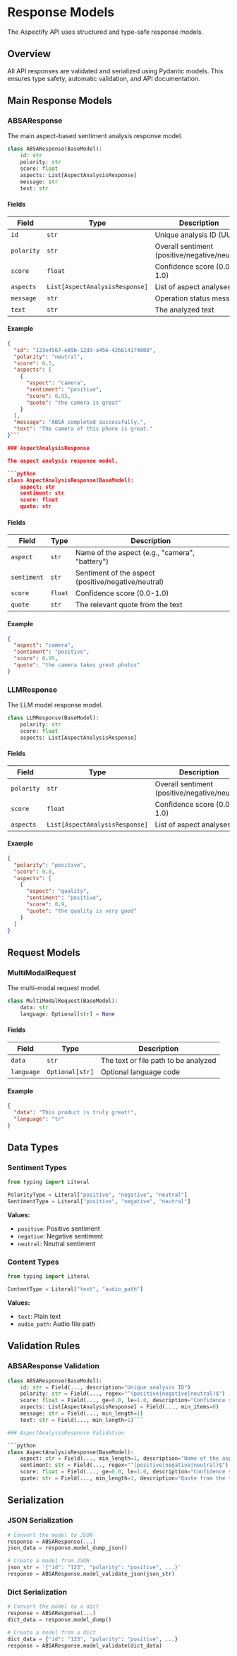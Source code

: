
# Response Models

The Aspectify API uses structured and type-safe response models.

## Overview

All API responses are validated and serialized using Pydantic models. This ensures type safety, automatic validation, and API documentation.

## Main Response Models

### ABSAResponse

The main aspect-based sentiment analysis response model.

```python
class ABSAResponse(BaseModel):
    id: str
    polarity: str
    score: float
    aspects: List[AspectAnalysisResponse]
    message: str
    text: str
```

#### Fields

| Field | Type | Description |
|------|-----|----------|
| `id` | `str` | Unique analysis ID (UUID) |
| `polarity` | `str` | Overall sentiment (positive/negative/neutral) |
| `score` | `float` | Confidence score (0.0-1.0) |
| `aspects` | `List[AspectAnalysisResponse]` | List of aspect analyses |
| `message` | `str` | Operation status message |
| `text` | `str` | The analyzed text |

#### Example

```json
{
  "id": "123e4567-e89b-12d3-a456-426614174000",
  "polarity": "neutral",
  "score": 0.5,
  "aspects": [
    {
      "aspect": "camera",
      "sentiment": "positive",
      "score": 0.95,
      "quote": "the camera is great"
    }
  ],
  "message": "ABSA completed successfully.",
  "text": "The camera of this phone is great."
}```

### AspectAnalysisResponse

The aspect analysis response model.

```python
class AspectAnalysisResponse(BaseModel):
    aspect: str
    sentiment: str
    score: float
    quote: str
```

#### Fields

| Field | Type | Description |
|------|-----|----------|
| `aspect` | `str` | Name of the aspect (e.g., "camera", "battery") |
| `sentiment` | `str` | Sentiment of the aspect (positive/negative/neutral) |
| `score` | `float` | Confidence score (0.0-1.0) |
| `quote` | `str` | The relevant quote from the text |

#### Example

```json
{
  "aspect": "camera",
  "sentiment": "positive",
  "score": 0.95,
  "quote": "the camera takes great photos"
}
```

### LLMResponse

The LLM model response model.

```python
class LLMResponse(BaseModel):
    polarity: str
    score: float
    aspects: List[AspectAnalysisResponse]
```

#### Fields

| Field | Type | Description |
|------|-----|----------|
| `polarity` | `str` | Overall sentiment (positive/negative/neutral) |
| `score` | `float` | Confidence score (0.0-1.0) |
| `aspects` | `List[AspectAnalysisResponse]` | List of aspect analyses |

#### Example

```json
{
  "polarity": "positive",
  "score": 0.8,
  "aspects": [
    {
      "aspect": "quality",
      "sentiment": "positive",
      "score": 0.9,
      "quote": "the quality is very good"
    }
  ]
}
```

## Request Models

### MultiModalRequest

The multi-modal request model.

```python
class MultiModalRequest(BaseModel):
    data: str
    language: Optional[str] = None
```

#### Fields

| Field | Type | Description |
|------|-----|----------|
| `data` | `str` | The text or file path to be analyzed |
| `language` | `Optional[str]` | Optional language code |

#### Example

```json
{
  "data": "This product is truly great!",
  "language": "tr"
}
```

## Data Types

### Sentiment Types

```python
from typing import Literal

PolarityType = Literal["positive", "negative", "neutral"]
SentimentType = Literal["positive", "negative", "neutral"]
```

**Values:**
- `positive`: Positive sentiment
- `negative`: Negative sentiment
- `neutral`: Neutral sentiment

### Content Types

```python
from typing import Literal

ContentType = Literal["text", "audio_path"]
```

**Values:**
- `text`: Plain text
- `audio_path`: Audio file path

## Validation Rules

### ABSAResponse Validation

```python
class ABSAResponse(BaseModel):
    id: str = Field(..., description="Unique analysis ID")
    polarity: str = Field(..., regex="^(positive|negative|neutral)$")
    score: float = Field(..., ge=0.0, le=1.0, description="Confidence score")
    aspects: List[AspectAnalysisResponse] = Field(..., min_items=0)
    message: str = Field(..., min_length=1)
    text: str = Field(..., min_length=1)```

### AspectAnalysisResponse Validation

```python
class AspectAnalysisResponse(BaseModel):
    aspect: str = Field(..., min_length=1, description="Name of the aspect")
    sentiment: str = Field(..., regex="^(positive|negative|neutral)$")
    score: float = Field(..., ge=0.0, le=1.0, description="Confidence score")
    quote: str = Field(..., min_length=1, description="Quote from the text")
```

## Serialization

### JSON Serialization

```python
# Convert the model to JSON
response = ABSAResponse(...)
json_data = response.model_dump_json()

# Create a model from JSON
json_str = '{"id": "123", "polarity": "positive", ...}'
response = ABSAResponse.model_validate_json(json_str)
```

### Dict Serialization

```python
# Convert the model to a dict
response = ABSAResponse(...)
dict_data = response.model_dump()

# Create a model from a dict
dict_data = {"id": "123", "polarity": "positive", ...}
response = ABSAResponse.model_validate(dict_data)
```